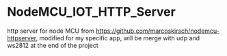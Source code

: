 # NodeMCU_IOT_HTTP_Server
http server for node MCU from https://github.com/marcoskirsch/nodemcu-httpserver, modified for my specific app, will be merge with udp and ws2812 at the end of the project
